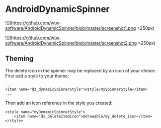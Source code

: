AndroidDynamicSpinner
=====================


![](https://github.com/wtw-software/AndroidDynamicSpinner/blob/master/screenshot1.png =250px)

![](https://github.com/wtw-software/AndroidDynamicSpinner/blob/master/screenshot2.png =250px)

## Theming

The delete icon in the spinner may be replaced by an icon of your choice. First add a style to your theme:

```
...
<item name="ds_dynamicSpinnerStyle">@style/mySpinnerStyle</item>
...
```

Then add an icon reference in the style you created:

```
<style name="myDynamicSpinnerStyle">
    <item name="ds_deleteItemIcon">@drawable/my_delete_icon</item>
</style>
```

